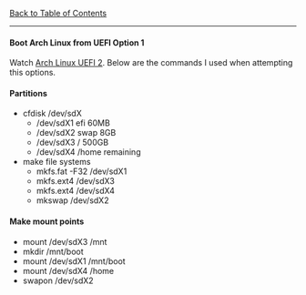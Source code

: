 [Back to Table of Contents](../README.md)
***

#### Boot Arch Linux from UEFI Option 1
Watch [Arch Linux UEFI 2](https://www.youtube.com/watch?v=dOXYZ8hkdmc).  Below
are the commands I used when attempting this options.

####  Partitions 
* cfdisk /dev/sdX
  * /dev/sdX1 efi 60MB
  * /dev/sdX2 swap 8GB
  * /dev/sdX3 / 500GB
  * /dev/sdX4 /home remaining
* make file systems
  * mkfs.fat -F32 /dev/sdX1
  * mkfs.ext4 /dev/sdX3
  * mkfs.ext4 /dev/sdX4
  * mkswap /dev/sdX2

#### Make mount points
* mount /dev/sdX3 /mnt
* mkdir /mnt/boot
* mount /dev/sdX1 /mnt/boot
* mount /dev/sdX4 /home
* swapon /dev/sdX2

